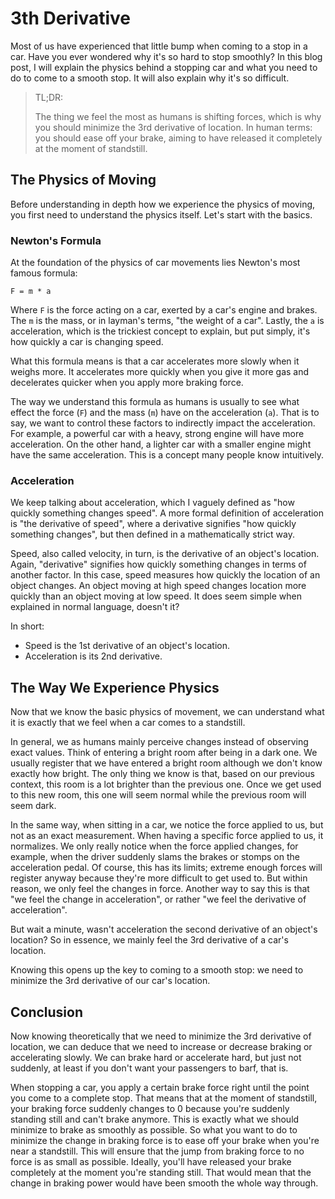 # 3th Derivative

Most of us have experienced that little bump when coming to a stop in a car.
Have you ever wondered why it's so hard to stop smoothly?
In this blog post, I will explain the physics behind a stopping car and what you need to do to come to a smooth stop.
It will also explain why it's so difficult.

> TL;DR:
>
> The thing we feel the most as humans is shifting forces, which is why you should minimize the 3rd derivative of location.
> In human terms: you should ease off your brake, aiming to have released it completely at the moment of standstill.

## The Physics of Moving

Before understanding in depth how we experience the physics of moving, you first need to understand the physics itself.
Let's start with the basics.

### Newton's Formula

At the foundation of the physics of car movements lies Newton's most famous formula:

```
F = m * a
```

Where `F` is the force acting on a car, exerted by a car's engine and brakes.
The `m` is the mass, or in layman's terms, "the weight of a car".
Lastly, the `a` is acceleration, which is the trickiest concept to explain, but put simply, it's how quickly a car is changing speed.

What this formula means is that a car accelerates more slowly when it weighs more.
It accelerates more quickly when you give it more gas and decelerates quicker when you apply more braking force.

The way we understand this formula as humans is usually to see what effect the force (`F`) and the mass (`m`) have on the acceleration (`a`).
That is to say, we want to control these factors to indirectly impact the acceleration.
For example, a powerful car with a heavy, strong engine will have more acceleration.
On the other hand, a lighter car with a smaller engine might have the same acceleration.
This is a concept many people know intuitively.

### Acceleration

We keep talking about acceleration, which I vaguely defined as "how quickly something changes speed".
A more formal definition of acceleration is "the derivative of speed", where a derivative signifies "how quickly something changes", but then defined in a mathematically strict way.

Speed, also called velocity, in turn, is the derivative of an object's location.
Again, "derivative" signifies how quickly something changes in terms of another factor.
In this case, speed measures how quickly the location of an object changes.
An object moving at high speed changes location more quickly than an object moving at low speed.
It does seem simple when explained in normal language, doesn't it?

In short:

* Speed is the 1st derivative of an object's location.
* Acceleration is its 2nd derivative.

## The Way We Experience Physics

Now that we know the basic physics of movement, we can understand what it is exactly that we feel when a car comes to a standstill.

In general, we as humans mainly perceive changes instead of observing exact values.
Think of entering a bright room after being in a dark one.
We usually register that we have entered a bright room although we don't know exactly how bright.
The only thing we know is that, based on our previous context, this room is a lot brighter than the previous one.
Once we get used to this new room, this one will seem normal while the previous room will seem dark.

In the same way, when sitting in a car, we notice the force applied to us, but not as an exact measurement.
When having a specific force applied to us, it normalizes.
We only really notice when the force applied changes, for example, when the driver suddenly slams the brakes or stomps on the acceleration pedal.
Of course, this has its limits; extreme enough forces will register anyway because they're more difficult to get used to.
But within reason, we only feel the changes in force.
Another way to say this is that "we feel the change in acceleration", or rather "we feel the derivative of acceleration".

But wait a minute, wasn't acceleration the second derivative of an object's location?
So in essence, we mainly feel the 3rd derivative of a car's location.

Knowing this opens up the key to coming to a smooth stop: we need to minimize the 3rd derivative of our car's location.

## Conclusion

Now knowing theoretically that we need to minimize the 3rd derivative of location, we can deduce that we need to increase or decrease braking or accelerating slowly.
We can brake hard or accelerate hard, but just not suddenly, at least if you don't want your passengers to barf, that is.

When stopping a car, you apply a certain brake force right until the point you come to a complete stop.
That means that at the moment of standstill, your braking force suddenly changes to 0 because you're suddenly standing still and can't brake anymore.
This is exactly what we should minimize to brake as smoothly as possible.
So what you want to do to minimize the change in braking force is to ease off your brake when you're near a standstill.
This will ensure that the jump from braking force to no force is as small as possible.
Ideally, you'll have released your brake completely at the moment you're standing still.
That would mean that the change in braking power would have been smooth the whole way through.
